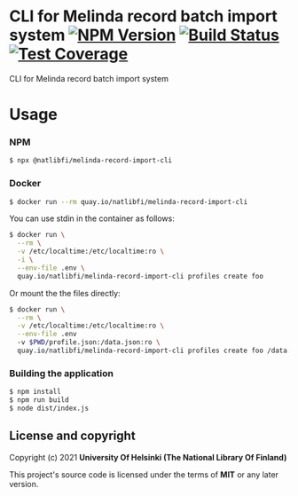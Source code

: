 # CLI for Melinda record batch import system [![NPM Version](https://img.shields.io/npm/v/@natlibfi/melinda-record-import-cli.svg)](https://npmjs.org/package/@natlibfi/melinda-record-import-cli) [![Build Status](https://travis-ci.org/NatLibFi/melinda-record-import-cli.svg)](https://travis-ci.org/NatLibFi/melinda-record-import-cli) [![Test Coverage](https://codeclimate.com/github/NatLibFi/melinda-record-import-cli/badges/coverage.svg)](https://codeclimate.com/github/NatLibFi/melinda-record-import-cli/coverage)

CLI for Melinda record batch import system

# Usage
### NPM
```sh
$ npx @natlibfi/melinda-record-import-cli
```
### Docker
```sh
$ docker run --rm quay.io/natlibfi/melinda-record-import-cli
```

You can use stdin in the container as follows:
```sh
$ docker run \
  --rm \
  -v /etc/localtime:/etc/localtime:ro \
  -i \
  --env-file .env \
  quay.io/natlibfi/melinda-record-import-cli profiles create foo
```

Or mount the the files directly:
```sh
$ docker run \
  --rm \
  -v /etc/localtime:/etc/localtime:ro \
  --env-file .env
  -v $PWD/profile.json:/data.json:ro \
  quay.io/natlibfi/melinda-record-import-cli profiles create foo /data.json
```
### Building the application
```sh
$ npm install
$ npm run build
$ node dist/index.js
```

## License and copyright

Copyright (c) 2021 **University Of Helsinki (The National Library Of Finland)**

This project's source code is licensed under the terms of **MIT** or any later version.

